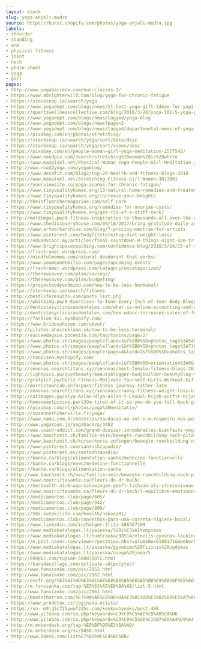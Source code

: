 ```yaml
---
layout: stock
slug: yoga-anjali-mudra
source: https://burst.shopify.com/photos/yoga-anjali-mudra.jpg
labels:
- shoulder
- standing
- arm
- physical fitness
- joint
- neck
- photo shoot
- yoga
- girl
pages:
- http://www.yogabarrenw.com/our-classes-1/
- https://www.abrighterwild.com/blog/yoga-for-chronic-fatigue
- https://stocksnap.io/search/yoga
- https://www.yogadept.com/blogs/news/21-best-yoga-gift-ideas-for-yogi-your-life
- https://quartzwellnesscollective.com/blog/2018/3/20/yoga-101-5-yoga-poses-for-beginners
- https://www.yogadept.com/blogs/news/tagged/yoga-blog
- https://www.yogadept.com/blogs/news?page=2
- https://www.yogadept.com/blogs/news/tagged/departmental-news-of-yoga
- https://pixabay.com/en/photos/stretching/
- https://stocksnap.io/search/yoga/sort/date/desc
- https://stocksnap.io/search/yoga/sort/views/desc
- https://pixabay.com/en/people-woman-girl-yoga-meditation-2557542/
- https://www.needpix.com/search/stretching%20woman%20in%20white
- https://www.maxpixel.net/Physical-Woman-Yoga-People-Girl-Meditation-2557542
- http://www.road2yoga.com/yogablog/
- https://www.dexafit.com/blog2/top-20-health-and-fitness-blogs-2018
- https://www.maxpixel.net/Stretching-Fitness-Girl-Women-3013001
- https://yourviewsite.co/yoga-asanas-for-chronic-fatigue/
- https://www.tinyqualityhomes.org/13-natural-home-remedies-and-treatments-for-fibromyalgia-pain-relief/
- https://www.tinyqualityhomes.org/increase-your-height/
- http://theinfluenchermagazine.com/self-care
- https://www.tinyqualityhomes.org/remedies-for-ovarian-cysts/
- https://www.tinyqualityhomes.org/get-rid-of-a-stiff-neck/
- http://meldimgxc.pw/A-fitness-inspiration-to-thousands-all-over-the-world-and-an.html
- https://www.thediscoveryhouse.com/09/18/2017/bring-gratitude-daily-addiction-recovery/
- https://www.artworkarchive.com/blog/7-pricing-mantras-for-artists
- https://www.pinterest.com/bodyfitstore/hcg-diet-weight-loss/
- https://eduadvisor.my/articles/final-countdown-8-things-night-spm-trial-exam/
- https://www.brightspacecoaching.com/confidence-blog/2018/3/14/15-of-my-favorite-30-day-challenges
- https://frankramer.wordpress.com/
- https://mindfulmomma.com/natural-deodorant-that-works/
- https://www.youmeandemilio.com/pages/upcoming-events
- https://frankramer.wordpress.com/category/uncategorized/
- https://thenewsavvy.com/plan/savings/
- https://thenewsavvy.com/plan/budgeting/
- https://projectbodyandmind.com/how-to-be-less-hormonal/
- https://stocksnap.io/search/fitness
- http://bestliferesults.com/posts_list.php
- https://whiteimg.pw/9-Exercises-to-Tone-Every-Inch-of-Your-Body-Bloggers-t.html
- http://dentistasyclinicasdentales.com/what-is-online-accounting-and-who-pays-for-it/
- http://dentistasyclinicasdentales.com/how-odour-increases-sales-of-food-products/
- https://fashion-411.myshopify.com/
- https://www.brideswhozen.com/about/
- http://pilates.ahoireklama.sk/how-to-be-less-hormonal/
- http://succeedagain.gbceniza.com/tag/toxins/page/2/
- https://www.photos.sh/images/people?land=1&f%5B0%5D=photos_tags%3A54&f%5B1%5D=photos_tags%3A73&f%5B2%5D=photos_tags%3A175
- https://www.photos.sh/images/people?land=1&f%5B0%5D=photos_tags%3A73&f%5B1%5D=orientation%3A0&f%5B2%5D=photos_tags%3A175&f%5B3%5D=license%3A0
- https://www.photos.sh/images/people?page=4&land=1&f%5B0%5D=photos_tags%3A73&f%5B1%5D=photos_tags%3A54
- https://tonicsea.myshopify.com/
- https://www.photos.sh/images/people?land=1&f%5B0%5D=orientation%3A0&f%5B1%5D=photos_tags%3A175&f%5B2%5D=photos_tags%3A73
- http://senonas.searchtitans.xyz/senonas/best-female-fitness-blogs-2018.shtml
- http://lightpicx.pw/quotbeauty-beautyblogger-bodybuilder-beautyblog-t.html
- http://grafpicf.pw/Girls-Fitness-Motivate-Yourself-Girls-Workout-Gif-GIF-SPORTIF.html
- http://morristowncab.info/post/fitness-journey-rather-late
- http://senonas.searchtitans.xyz/senonas/cranky-fitness-weight-loss-blogs.shtml
- http://catimagex.pw/Hlya-Aslan-Hlya-Aslan-t-Casual-hijab-outfit-Hijab-outfit.html
- http://homesweetpicsxe.pw/i39m-tired-of-it-so-you-do-you-fall-back-game-too-strong-t.html
- https://pixabay.com/nl/photos/yoga%20meditatie/
- https://suzannethiberville.fr/yoga/
- https://www.namu.com.br/materias/saudacao-ao-sol-e-o-respeito-nas-posturas-de-yoga
- http://www.yogaroom.jp/yogahack/p/3482
- http://www.coach-addict.com/grand-dossier-innombrables-bienfaits-yoga-sante/
- https://www.bauchzeit.ch/familie-sein/bewegte-rueckbildung-nach-pilates
- https://www.bauchzeit.ch/kurse/kurse-zofingen/bewegte-rueckbildung-nach-pilates
- https://www.pinterest.com/santoshzapadia/
- https://www.pinterest.es/santoshzapadia/
- https://kante.ca/blogs/alimentation-sante/medecine-fonctionnelle
- https://kante.ca/blogs/news/medecine-fonctionnelle
- https://kante.ca/blogs/alimentation-sante
- http://www.bauchzeit.ch/neu/familie-sein/bewegte-rueckbildung-nach-pilates
- https://www.nourrirtasante.ca/fleurs-du-dr-bach/
- https://herhealth.nl/6-waarschuwingen-geeft-lichaam-als-stressniveau-hoog-is/
- https://www.nourrirtasante.ca/fleurs-du-dr-bach/l-equilibre-emotionnel-par-les-fleurs-de-bach/
- https://medicamentos.club/page/605/
- https://medicamentos.club/page/342/
- https://medicamentos.club/page/909/
- https://50s-sutekilife.com/health/nekoze01/
- https://medicamentos.club/conselhos-para-uma-correta-higiene-bucal/
- https://www.linkedin.com/in/holger-fritz-488367109
- https://www.mediakatalogas.lt/paieska/%20i%C5%A1tempimas
- https://www.mediakatalogas.lt/nuotrauka/38514/elnelis-gyvunas-laukine-gamta-canadien-rockys-gamta-alberta-kanada-zinduolis-nemokamos-nuotraukos
- https://m.post.naver.com/viewer/postView.nhn?volumeNo=9188171&memberNo=17823560
- https://www.mediakatalogas.lt/paieska/gyvenimo%20fizinis%20ugdymas
- https://www.mediakatalogas.lt/paieska/nuoga%20joga/5
- http://699pic.com/tupian-500878072.html
- https://karadacollege.com/activate-adipocytes/
- http://www.fanxianke.com/pic/2952.html
- http://www.fanxianke.com/pic/2962.html
- http://cvcfr.org/%E3%81%9D%E3%81%AE%E8%B6%85%E6%B5%B8%E9%80%8F%E5%8A%9B%E3%81%AF%E3%80%81%E7%9A%AE%E8%86%9A%E3%81%AB%E9%85%B8%E7%B4%A0%E3%82%92%E6%8D%95%E3%81%BE%E3%81%88%E3%82%8B%E3%81%AE%E3%81%AB%E5%BD%B9%E7%AB%8B/
- http://m.fanxianke.com/tag-%E5%81%A5%E8%BA%AB/list-5.html
- http://www.fanxianke.com/pic/2961.html
- http://boatsthatrun.com/%E7%9A%AE%E8%86%9A%E3%81%8B%E3%82%89%E5%A7%8B%E3%81%BE%E3%81%A3%E3%81%A6%E3%81%84%E3%81%A6/
- https://www.prodetox.cz/joginska-ocista/
- https://xn--m9jq5c725ywuf225c.com/kenkoubyouki/post-498
- http://www.yitubao.com/so.php?keyword=%C3%C0%C5%AE%CB%AB%CA%D6
- http://www.yitubao.com/so.php?keyword=%C3%C0%C5%AE%C1%B7%E8%A4%D9%A4
- http://m.enterdesk.org/tag-%E8%BF%90%E5%8A%A8/
- http://m.enterdesk.org/sc/9450.html
- http://www.8desk.com/list%E7%91%9C%E4%BC%BD/
---
```

